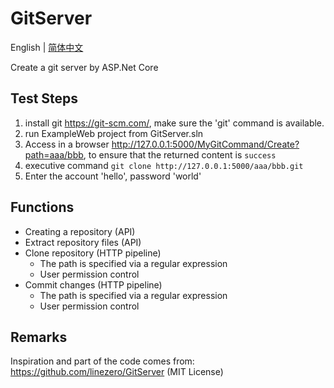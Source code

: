 # GitServer

English | [简体中文](./README-zh.md)

Create a git server by ASP.Net Core

## Test Steps

1. install git <https://git-scm.com/>, make sure the 'git' command is available.
2. run ExampleWeb project from GitServer.sln
3. Access in a browser <http://127.0.0.1:5000/MyGitCommand/Create?path=aaa/bbb>, to ensure that the returned content is `success`
4. executive command `git clone http://127.0.0.1:5000/aaa/bbb.git`
5. Enter the account 'hello', password 'world'

## Functions

- Creating a repository (API)
- Extract repository files (API)
- Clone repository (HTTP pipeline)
	+ The path is specified via a regular expression
	+ User permission control
- Commit changes (HTTP pipeline)
	+ The path is specified via a regular expression
	+ User permission control

## Remarks

Inspiration and part of the code comes from: <https://github.com/linezero/GitServer> (MIT License)
